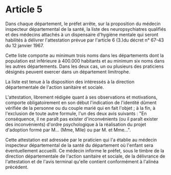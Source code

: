 # Article 5

Dans chaque département, le préfet arrête, sur la proposition du médecin inspecteur départemental de la santé, la liste des neuropsychiatres qualifiés et des médecins attachés à un dispensaire d'hygiène mentale qui seront habilités à délivrer l'attestation prévue par l'article 6 (3.)du décret n° 67-43 du 12 janvier 1967.

Cette liste comporte au minimum trois noms dans les départements dont la population est inférieure à 400.000 habitants et au minimum six noms dans les autres départements. Dans les deux cas, un ou plusieurs des praticiens désignés peuvent exercer dans un département limitrophe.

La liste est tenue à la disposition des intéressés à la direction départementale de l'action sanitaire et sociale.

L'attestation, librement rédigée quant à ses observations et motivations, comporte obligatoirement en son début l'indication de l'identité dûment vérifiée de la personne ou du couple marié qui en fait l'objet ; à la fin, à l'exclusion de toute autre formule, l'un des deux avis suivants : "En conséquence, il ne paraît pas exister d'inconvénients (ou il paraît exister des inconvénients) d'ordre psychologique à la réalisation du projet d'adoption formé par M... (Mme, Mlle) ou par M. et Mme...".

Cette attestation est adressée par le praticien qui l'a établie au médecin inspecteur départemental de la santé du département où l'enfant sera éventuellement accueilli. Ce médecin informe le préfet, sous le timbre de la direction départementale de l'action sanitaire et sociale, de la délivrance de l'attestation et de l'avis terminal qu'elle contient conformément à l'alinéa précédent.
